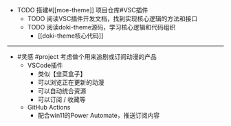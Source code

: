 - TODO 搭建#[[moe-theme]] 项目仓库#VSC插件
	- TODO 阅读VSC插件开发文档，找到实现核心逻辑的方法和接口
	- TODO 阅读doki-theme源码，学习核心逻辑和代码组织
		- [[doki-theme核心代码]]
- ---
- #灵感 #project 考虑做个用来追剧或订阅动漫的产品
	- VSCode插件
		- 类似【韭菜盒子】
		- 可以浏览正在更新的动漫
		- 可以自动统合资源
		- 可以订阅 / 收藏等
	- GitHub Actions
		- 配合win11的Power Automate，推送订阅内容